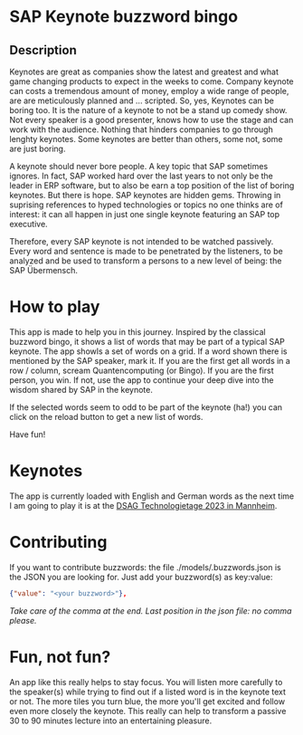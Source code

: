 # SAP Keynote buzzword bingo

## Description

Keynotes are great as companies show the latest and greatest and what game changing products to expect in the weeks to come. Company keynote can costs a tremendous amount of money, employ a wide range of people, are are meticulously planned and ... scripted. So, yes, Keynotes can be boring too. It is the nature of a keynote to not be a stand up comedy show. Not every speaker is a good presenter, knows how to use the stage and can work with the audience. Nothing that hinders companies to go through lenghty keynotes. Some keynotes are better than others, some not, some are just boring.

A keynote should never bore people. A key topic that SAP sometimes ignores. In fact, SAP worked hard over the last years to not only be the leader in ERP software, but to also be earn a top position of the list of boring keynotes. But there is hope. SAP keynotes are hidden gems. Throwing in suprising references to hyped technologies or topics no one thinks are of interest: it can all happen in just one single keynote featuring an SAP top executive.

Therefore, every SAP keynote is not intended to be watched passively. Every word and sentence is made to be penetrated by the listeners, to be analyzed and be used to transform a persons to a new level of being: the SAP Übermensch.

# How to play

This app is made to help you in this journey. Inspired by the classical buzzword bingo, it shows a list of words that may be part of a typical SAP keynote. The app showls a set of words on a grid. If a word shown there is mentioned by the SAP speaker, mark it. If you are the first get all words in a row / column, scream Quantencomputing (or Bingo). If you are the first person, you win. If not, use the app to continue your deep dive into the wisdom shared by SAP in the keynote.

If the selected words seem to odd to be part of the keynote (ha!) you can click on the reload button to get a new list of words.

Have fun! 

# Keynotes

The app is currently loaded with English and German words as the next time I am going to play it is at the [DSAG Technologietage 2023 in Mannheim](https://dsag.de/events/).

# Contributing

If you want to contribute buzzwords: the file ./models/.buzzwords.json is the JSON you are looking for. Just add your buzzword(s) as key:value:

```json
{"value": "<your buzzword>"},
```

_Take care of the comma at the end. Last position in the json file: no comma please._

# Fun, not fun?

An app like this really helps to stay focus. You will listen more carefully to the speaker(s) while trying to find out if a listed word is in the keynote text or not. The more tiles you turn blue, the more you'll get excited and follow even more closely the keynote. This really can help to transform a passive 30 to 90 minutes lecture into an entertaining pleasure. 